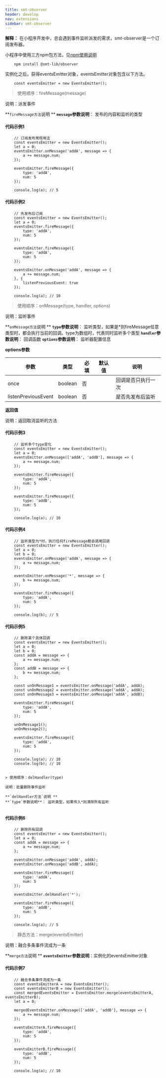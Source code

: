 ```yaml
---
title: smt-observer
header: develop
nav: extensions
sidebar: smt-observer
---
```




**解释：** 在小程序开发中，总会遇到事件监听派发的需求，smt-observer是一个订阅发布器。



小程序中使用三方npm包方法，见<a href="https://smartprogram.baidu.com/docs/develop/framework/custom-component_trdparty/" target="_self" title="npm使用说明">npm使用说明</a>

```
    npm install @smt-lib/observer
```

实例化之后，获得eventsEmitter对象，eventsEmitter对象包含以下方法。

```
    const eventsEmitter = new EventsEmitter();
```


> 使用顺序：fireMessage(message)

说明：派发事件

**`fireMessage方法`说明 **
**`message`参数说明**： 发布的内容和监听的类型



#### 代码示例1

```
    // 订阅发布常规用法
    const eventsEmitter = new EventsEmitter();
    let a = 0;
    eventsEmitter.onMessage('addA', message => {
        a += message.num;
    });

    eventsEmitter.fireMessage({
        type: 'addA',
        num: 5
    });

    console.log(a); // 5

```

#### 代码示例2

```
    // 先发布后订阅
    const eventsEmitter = new EventsEmitter();
    let a = 0;
    eventsEmitter.fireMessage({
        type: 'addA',
        num: 5
    });

    eventsEmitter.fireMessage({
        type: 'addA',
        num: 5
    });

    eventsEmitter.onMessage('addA', message => {
        a += message.num;
    }, {
        listenPreviousEvent: true
    });

    console.log(a); // 10

```

> 使用顺序：onMessage(type, handler, options)

说明：监听事件

**`onMessage方法`说明 **
**`type`参数说明**： 监听类型，如果是*则fireMessage任意类型时，都会执行当前的回调。type为数组时，代表同时监听多个类型
**`handler`参数说明**： 回调函数
**`options`参数说明**： 监听器配置信息


**options参数**

|参数|类型  |必填 | 默认值 |说明|
|---- | ---- | ---- | ----|----|
|once|boolean|否||回调是否只执行一次|
|listenPreviousEvent |boolean|否||是否先发布后监听|


**返回值**

说明：返回取消监听的方法


#### 代码示例3

```
    // 监听多个type变化
    const eventsEmitter = new EventsEmitter();
    let a = 0;
    eventsEmitter.onMessage(['addA', 'addB'], message => {
        a += message.num;
    });

    eventsEmitter.fireMessage({
        type: 'addA',
        num: 5
    });

    eventsEmitter.fireMessage({
        type: 'addB',
        num: 5
    });

    console.log(a); // 10

```

#### 代码示例4

```
    // 监听类型为*时，执行任何fireMessage都会调用回调
    const eventsEmitter = new EventsEmitter();
    let a = 0;
    let b = 0;
    eventsEmitter.onMessage('addA', message => {
        a += message.num;
    });

    eventsEmitter.onMessage('*', message => {
        b += message.num;
    });

    eventsEmitter.fireMessage({
        type: 'addA',
        num: 5
    });

    console.log(b); // 5

```

#### 代码示例5

```
    // 删除某个具体回调
    const eventsEmitter = new EventsEmitter();
    let a = 0;
    let b = 0;
    const addA = message => {
        a += message.num;
    };
    const addB = message => {
        b += message.num;
    };

    const unOnMessage1 = eventsEmitter.onMessage('addA', addA);
    const unOnMessage2 = eventsEmitter.onMessage('addA', addA);
    const unOnMessage3 = eventsEmitter.onMessage('addA', addB);

    eventsEmitter.fireMessage({
        type: 'addA',
        num: 5
    });

    unOnMessage1();
    unOnMessage2();

    eventsEmitter.fireMessage({
        type: 'addA',
        num: 5
    });

    console.log(a); // 10
    console.log(b); // 10


> 使用顺序：delHandler(type)

说明：批量删除事件监听

**`delHandler方法`说明 **
**`type`参数说明**： 监听类型，如果传入*则清除所有监听


```

#### 代码示例6

```
    // 删除所有回调
    const eventsEmitter = new EventsEmitter();
    let a = 0;
    const addA = message => {
        a += message.num;
    };

    eventsEmitter.onMessage('addA', addA);
    eventsEmitter.onMessage('addB', addA);

    eventsEmitter.fireMessage({
        type: 'addA',
        num: 5
    });

    eventsEmitter.delHandler('*');

    eventsEmitter.fireMessage({
        type: 'addB',
        num: 5
    });

    console.log(a); // 5

```


> 静态方法：merge(eventsEmitter)

说明：融合多条事件流成为一条

**`merge方法`说明 **
**`eventsEmitter`参数说明**：实例化的eventsEmitter对象


#### 代码示例7

```
    // 融合多条事件流成为一条
    const eventsEmitterA = new EventsEmitter();
    const eventsEmitterB = new EventsEmitter();
    const mergedEventsEmitter = EventsEmitter.merge(eventsEmitterA, eventsEmitterB);
    let a = 0;

    mergedEventsEmitter.onMessage(['addA', 'addB'], message => {
        a += message.num;
    });

    eventsEmitterA.fireMessage({
        type: 'addA',
        num: 5
    });

    eventsEmitterB.fireMessage({
        type: 'addB',
        num: 5
    });

    console.log(a); // 10

```


